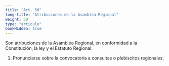```yaml
---
title: "Art. 50"
long-title: "Atribuciones de la Asamblea Regional"
weight: 50
type: "articulo"
bookHidden: true
---
```

Son atribuciones de la Asamblea Regional, en conformidad a la Constitución, la ley y el Estatuto Regional: 
 
1. Pronunciarse sobre la convocatoria a consultas o plebiscitos regionales.